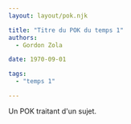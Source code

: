 ```yaml
---
layout: layout/pok.njk

title: "Titre du POK du temps 1"
authors:
  - Gordon Zola

date: 1970-09-01

tags: 
  - "temps 1"

---
```


<!-- début résumé -->

Un POK traitant d'un sujet.

<!-- fin résumé -->
